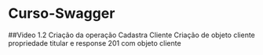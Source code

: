 # Curso-Swagger

##Video 1.2
Criação da operação Cadastra Cliente
Criação de objeto cliente propriedade titular e response 201 com objeto cliente
